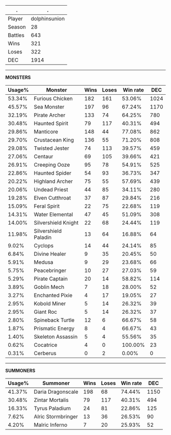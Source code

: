 .|.
|-|-
Player|dolphinsunion
Season|28
Battles|643
Wins|321
Loses|322
DEC|1914

---
**MONSTERS**

Usage%|Monster|Wins|Loses|Win rate|DEC|
-|-|-|-|-|-|
53.34%|Furious Chicken|182|161|53.06%|1024|
45.57%|Sea Monster|197|96|67.24%|1170|
32.19%|Pirate Archer|133|74|64.25%|780|
30.48%|Haunted Spirit|79|117|40.31%|494|
29.86%|Manticore|148|44|77.08%|862|
29.70%|Crustacean King|136|55|71.20%|808|
29.08%|Twisted Jester|74|113|39.57%|459|
27.06%|Centaur|69|105|39.66%|421|
26.91%|Creeping Ooze|95|78|54.91%|525|
22.86%|Haunted Spider|54|93|36.73%|347|
20.22%|Highland Archer|75|55|57.69%|439|
20.06%|Undead Priest|44|85|34.11%|280|
19.28%|Elven Cutthroat|37|87|29.84%|216|
15.09%|Feral Spirit|22|75|22.68%|119|
14.31%|Water Elemental|47|45|51.09%|308|
14.00%|Silvershield Knight|22|68|24.44%|119|
11.98%|Silvershield Paladin|13|64|16.88%|64|
9.02%|Cyclops|14|44|24.14%|85|
6.84%|Divine Healer|9|35|20.45%|50|
5.91%|Medusa|9|29|23.68%|66|
5.75%|Peacebringer|10|27|27.03%|59|
5.29%|Pirate Captain|20|14|58.82%|114|
3.89%|Goblin Mech|7|18|28.00%|52|
3.27%|Enchanted Pixie|4|17|19.05%|27|
2.95%|Kobold Miner|5|14|26.32%|39|
2.95%|Giant Roc|5|14|26.32%|37|
2.80%|Spineback Turtle|12|6|66.67%|58|
1.87%|Prismatic Energy|8|4|66.67%|43|
1.40%|Skeleton Assassin|5|4|55.56%|35|
0.62%|Cocatrice|4|0|100.00%|23|
0.31%|Cerberus|0|2|0.00%|0|

---
**SUMMONERS**

Usage%|Summoner|Wins|Loses|Win rate|DEC|
-|-|-|-|-|-|
41.37%|Daria Dragonscale|198|68|74.44%|1150|
30.48%|Zintar Mortalis|79|117|40.31%|494|
16.33%|Tyrus Paladium|24|81|22.86%|125|
7.62%|Alric Stormbringer|13|36|26.53%|90|
4.20%|Malric Inferno|7|20|25.93%|52|
